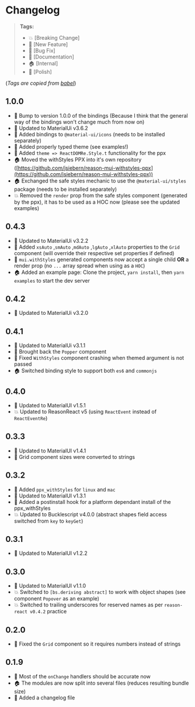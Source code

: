 # Changelog

> **Tags:**
> - :boom:       [Breaking Change]
> - :rocket:     [New Feature]
> - :bug:        [Bug Fix]
> - :memo:       [Documentation]
> - :house:      [Internal]
> - :nail_care:  [Polish]

(_Tags are copied from [babel](https://github.com/babel/babel/blob/master/CHANGELOG.md)_)

## 1.0.0
* :rocket: Bump to version 1.0.0 of the bindings (Because I think that the general way of the bindings won't change much from now on)
* :rocket: Updated to MaterialUi v3.6.2
* :rocket: Added bindings to `@material-ui/icons` (needs to be installed separately)
* :rocket: Added properly typed theme (see examples!)
* :rocket: Added `theme => ReactDOMRe.Style.t` functionality for the ppx
* :house: Moved the withStyles PPX into it's own repository ([https://github.com/jsiebern/reason-mui-withstyles-ppx](https://github.com/jsiebern/reason-mui-withstyles-ppx))
* :house: Exchanged the safe styles mechanic to use the `@material-ui/styles` package (needs to be installed separately)
* :boom: Removed the `render` prop from the safe styles component (generated by the ppx), it has to be used as a HOC now (please see the updated examples)

## 0.4.3
* :rocket: Updated to MaterialUi v3.2.2
* :rocket: Added `xsAuto` ,`smAuto` ,`mdAuto` ,`lgAuto` ,`xlAuto` properties to the `Grid` component (will override their respective set properties if defined)
* :rocket: `mui.withStyles` generated components now accept a single child **OR** a render prop (no `...` array spread when using as a `HOC`)
* :house: Added an example page: Clone the project, `yarn install`, then `yarn examples` to start the dev server


## 0.4.2
* :rocket: Updated to MaterialUi v3.2.0

## 0.4.1
* :rocket: Updated to MaterialUi v3.1.1
* :bug: Brought back the `Popper` component
* :bug: Fixed `WithStyles` component crashing when themed argument is not passed
* :house: Switched binding style to support both `es6` and `commonjs`

## 0.4.0
* :rocket: Updated to MaterialUI v1.5.1
* :boom: Updated to ReasonReact v5 (using `ReactEvent` instead of `ReactEventRe`)

## 0.3.3
* :rocket: Updated to MaterialUI v1.4.1
* :bug: Grid component sizes were converted to strings

## 0.3.2
* :rocket: Added `ppx_withStyles` for `linux` and `mac`
* :rocket: Updated to MaterialUI v1.3.1
* :rocket: Added a postinstall hook for a platform dependant install of the ppx_withStyles
* :boom: Updated to Bucklescript v4.0.0 (abstract shapes field access switched from `key` to `keyGet`)

## 0.3.1
* :rocket: Updated to MaterialUI v1.2.2

## 0.3.0
* :rocket: Updated to MaterialUI v1.1.0
* :boom: Switched to `[bs.deriving abstract]` to work with object shapes (see component `Popover` as an example)
* :boom: Switched to trailing underscores for reserved names as per `reason-react v0.4.2` practice

## 0.2.0
* :bug: Fixed the `Grid` component so it requires numbers instead of strings

## 0.1.9

* :rocket: Most of the `onChange` handlers should be accurate now
* :house: The modules are now split into several files (reduces resulting bundle size)
* :memo: Added a changelog file

